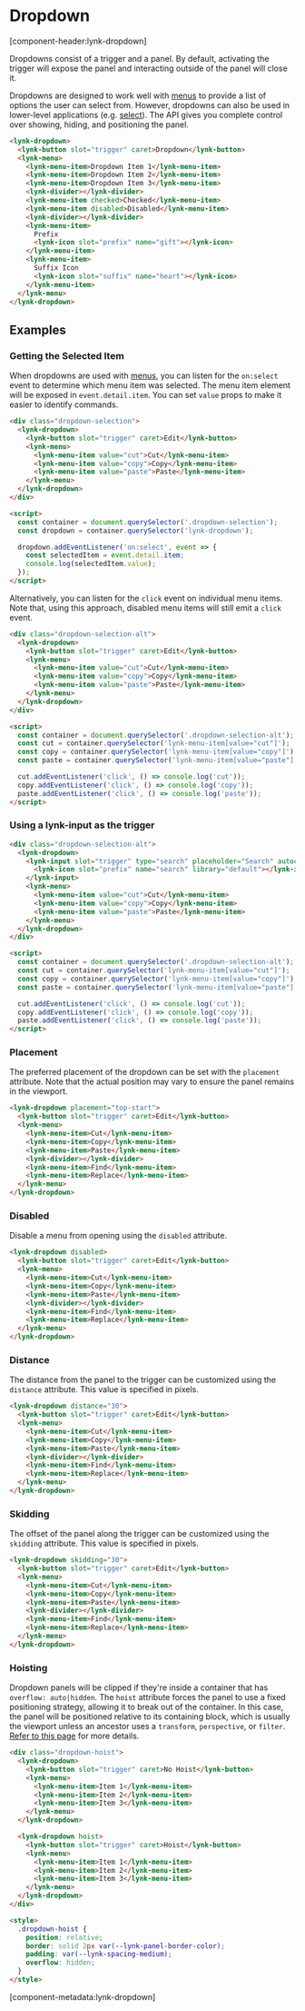 # Dropdown

[component-header:lynk-dropdown]

Dropdowns consist of a trigger and a panel. By default, activating the trigger will expose the panel and interacting outside of the panel will close it.

Dropdowns are designed to work well with [menus](/components/menu) to provide a list of options the user can select from. However, dropdowns can also be used in lower-level applications (e.g. [select](/components/select)). The API gives you complete control over showing, hiding, and positioning the panel.

```html preview
<lynk-dropdown>
  <lynk-button slot="trigger" caret>Dropdown</lynk-button>
  <lynk-menu>
    <lynk-menu-item>Dropdown Item 1</lynk-menu-item>
    <lynk-menu-item>Dropdown Item 2</lynk-menu-item>
    <lynk-menu-item>Dropdown Item 3</lynk-menu-item>
    <lynk-divider></lynk-divider>
    <lynk-menu-item checked>Checked</lynk-menu-item>
    <lynk-menu-item disabled>Disabled</lynk-menu-item>
    <lynk-divider></lynk-divider>
    <lynk-menu-item>
      Prefix
      <lynk-icon slot="prefix" name="gift"></lynk-icon>
    </lynk-menu-item>
    <lynk-menu-item>
      Suffix Icon
      <lynk-icon slot="suffix" name="heart"></lynk-icon>
    </lynk-menu-item>
  </lynk-menu>
</lynk-dropdown>
```

## Examples

### Getting the Selected Item

When dropdowns are used with [menus](/components/menu), you can listen for the `on:select` event to determine which menu item was selected. The menu item element will be exposed in `event.detail.item`. You can set `value` props to make it easier to identify commands.

```html preview
<div class="dropdown-selection">
  <lynk-dropdown>
    <lynk-button slot="trigger" caret>Edit</lynk-button>
    <lynk-menu>
      <lynk-menu-item value="cut">Cut</lynk-menu-item>
      <lynk-menu-item value="copy">Copy</lynk-menu-item>
      <lynk-menu-item value="paste">Paste</lynk-menu-item>
    </lynk-menu>
  </lynk-dropdown>
</div>

<script>
  const container = document.querySelector('.dropdown-selection');
  const dropdown = container.querySelector('lynk-dropdown');

  dropdown.addEventListener('on:select', event => {
    const selectedItem = event.detail.item;
    console.log(selectedItem.value);
  });
</script>
```

Alternatively, you can listen for the `click` event on individual menu items. Note that, using this approach, disabled menu items will still emit a `click` event.

```html preview
<div class="dropdown-selection-alt">
  <lynk-dropdown>
    <lynk-button slot="trigger" caret>Edit</lynk-button>
    <lynk-menu>
      <lynk-menu-item value="cut">Cut</lynk-menu-item>
      <lynk-menu-item value="copy">Copy</lynk-menu-item>
      <lynk-menu-item value="paste">Paste</lynk-menu-item>
    </lynk-menu>
  </lynk-dropdown>
</div>

<script>
  const container = document.querySelector('.dropdown-selection-alt');
  const cut = container.querySelector('lynk-menu-item[value="cut"]');
  const copy = container.querySelector('lynk-menu-item[value="copy"]');
  const paste = container.querySelector('lynk-menu-item[value="paste"]');

  cut.addEventListener('click', () => console.log('cut'));
  copy.addEventListener('click', () => console.log('copy'));
  paste.addEventListener('click', () => console.log('paste'));
</script>
```

### Using a lynk-input as the trigger

```html preview
<div class="dropdown-selection-alt">
  <lynk-dropdown>
    <lynk-input slot="trigger" type="search" placeholder="Search" autocomplete="off" clearable>
      <lynk-icon slot="prefix" name="search" library="default"></lynk-icon>
    </lynk-input>
    <lynk-menu>
      <lynk-menu-item value="cut">Cut</lynk-menu-item>
      <lynk-menu-item value="copy">Copy</lynk-menu-item>
      <lynk-menu-item value="paste">Paste</lynk-menu-item>
    </lynk-menu>
  </lynk-dropdown>
</div>

<script>
  const container = document.querySelector('.dropdown-selection-alt');
  const cut = container.querySelector('lynk-menu-item[value="cut"]');
  const copy = container.querySelector('lynk-menu-item[value="copy"]');
  const paste = container.querySelector('lynk-menu-item[value="paste"]');

  cut.addEventListener('click', () => console.log('cut'));
  copy.addEventListener('click', () => console.log('copy'));
  paste.addEventListener('click', () => console.log('paste'));
</script>
```


### Placement

The preferred placement of the dropdown can be set with the `placement` attribute. Note that the actual position may vary to ensure the panel remains in the viewport.

```html preview
<lynk-dropdown placement="top-start">
  <lynk-button slot="trigger" caret>Edit</lynk-button>
  <lynk-menu>
    <lynk-menu-item>Cut</lynk-menu-item>
    <lynk-menu-item>Copy</lynk-menu-item>
    <lynk-menu-item>Paste</lynk-menu-item>
    <lynk-divider></lynk-divider>
    <lynk-menu-item>Find</lynk-menu-item>
    <lynk-menu-item>Replace</lynk-menu-item>
  </lynk-menu>
</lynk-dropdown>
```

### Disabled

Disable a menu from opening using the `disabled` attribute.

```html preview
<lynk-dropdown disabled>
  <lynk-button slot="trigger" caret>Edit</lynk-button>
  <lynk-menu>
    <lynk-menu-item>Cut</lynk-menu-item>
    <lynk-menu-item>Copy</lynk-menu-item>
    <lynk-menu-item>Paste</lynk-menu-item>
    <lynk-divider></lynk-divider>
    <lynk-menu-item>Find</lynk-menu-item>
    <lynk-menu-item>Replace</lynk-menu-item>
  </lynk-menu>
</lynk-dropdown>
```

### Distance

The distance from the panel to the trigger can be customized using the `distance` attribute. This value is specified in pixels.

```html preview
<lynk-dropdown distance="30">
  <lynk-button slot="trigger" caret>Edit</lynk-button>
  <lynk-menu>
    <lynk-menu-item>Cut</lynk-menu-item>
    <lynk-menu-item>Copy</lynk-menu-item>
    <lynk-menu-item>Paste</lynk-menu-item>
    <lynk-divider></lynk-divider>
    <lynk-menu-item>Find</lynk-menu-item>
    <lynk-menu-item>Replace</lynk-menu-item>
  </lynk-menu>
</lynk-dropdown>
```

### Skidding

The offset of the panel along the trigger can be customized using the `skidding` attribute. This value is specified in pixels.

```html preview
<lynk-dropdown skidding="30">
  <lynk-button slot="trigger" caret>Edit</lynk-button>
  <lynk-menu>
    <lynk-menu-item>Cut</lynk-menu-item>
    <lynk-menu-item>Copy</lynk-menu-item>
    <lynk-menu-item>Paste</lynk-menu-item>
    <lynk-divider></lynk-divider>
    <lynk-menu-item>Find</lynk-menu-item>
    <lynk-menu-item>Replace</lynk-menu-item>
  </lynk-menu>
</lynk-dropdown>
```

### Hoisting

Dropdown panels will be clipped if they're inside a container that has `overflow: auto|hidden`. The `hoist` attribute forces the panel to use a fixed positioning strategy, allowing it to break out of the container. In this case, the panel will be positioned relative to its containing block, which is usually the viewport unless an ancestor uses a `transform`, `perspective`, or `filter`. [Refer to this page](https://developer.mozilla.org/en-US/docs/Web/CSS/position#fixed) for more details.

```html preview
<div class="dropdown-hoist">
  <lynk-dropdown>
    <lynk-button slot="trigger" caret>No Hoist</lynk-button>
    <lynk-menu>
      <lynk-menu-item>Item 1</lynk-menu-item>
      <lynk-menu-item>Item 2</lynk-menu-item>
      <lynk-menu-item>Item 3</lynk-menu-item>
    </lynk-menu>
  </lynk-dropdown>

  <lynk-dropdown hoist>
    <lynk-button slot="trigger" caret>Hoist</lynk-button>
    <lynk-menu>
      <lynk-menu-item>Item 1</lynk-menu-item>
      <lynk-menu-item>Item 2</lynk-menu-item>
      <lynk-menu-item>Item 3</lynk-menu-item>
    </lynk-menu>
  </lynk-dropdown>
</div>

<style>
  .dropdown-hoist {
    position: relative;
    border: solid 2px var(--lynk-panel-border-color);
    padding: var(--lynk-spacing-medium);
    overflow: hidden;
  }
</style>
```

[component-metadata:lynk-dropdown]
